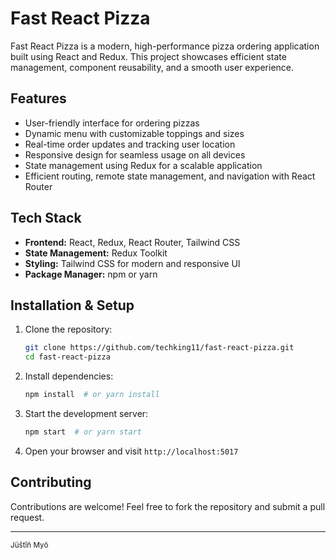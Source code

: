# Fast React Pizza

Fast React Pizza is a modern, high-performance pizza ordering application built using React and Redux. This project showcases efficient state management, component reusability, and a smooth user experience.

## Features

- User-friendly interface for ordering pizzas
- Dynamic menu with customizable toppings and sizes
- Real-time order updates and tracking user location
- Responsive design for seamless usage on all devices
- State management using Redux for a scalable application
- Efficient routing, remote state management, and navigation with React Router

## Tech Stack

- **Frontend:** React, Redux, React Router, Tailwind CSS
- **State Management:** Redux Toolkit
- **Styling:** Tailwind CSS for modern and responsive UI
- **Package Manager:** npm or yarn

## Installation & Setup

1. Clone the repository:
   ```sh
   git clone https://github.com/techking11/fast-react-pizza.git
   cd fast-react-pizza
   ```
2. Install dependencies:
   ```sh
   npm install  # or yarn install
   ```
3. Start the development server:
   ```sh
   npm start  # or yarn start
   ```
4. Open your browser and visit `http://localhost:5017`

## Contributing

Contributions are welcome! Feel free to fork the repository and submit a pull request.

---

<sub>Jüštîñ Myõ</sub>
